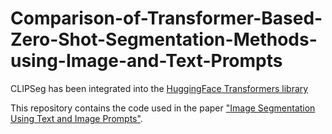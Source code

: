 # Comparison-of-Transformer-Based-Zero-Shot-Segmentation-Methods-using-Image-and-Text-Prompts

CLIPSeg has been integrated into the [HuggingFace Transformers library](https://huggingface.co/docs/transformers/main/en/model_doc/clipseg)

This repository contains the code used in the paper ["Image Segmentation Using Text and Image Prompts"](https://arxiv.org/abs/2112.10003).
